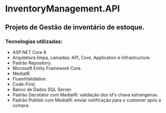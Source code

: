 # InventoryManagement.API
## Projeto de Gestão de inventário de estoque.
### Tecnologias utilizadas:
* ASP.NET Core 8
* Arquitetura limpa, camadas: API, Core, Application e Infrastructure.
* Padrão Repository.
* Microsoft Entity Framework Core.
* MediatR.
* FluentValidation.
* Code-First.
* Banco de Dados SQL Server.
* Padrão Decotator com MediatR: validação dos id's chava estrangeiras.
* Padrão Publish com MediatR: enviar notificação para o customer após a compra.
